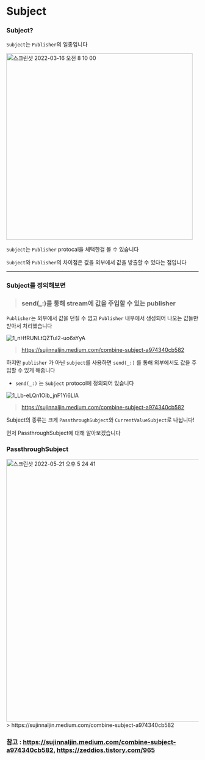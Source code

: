 # Subject

### Subject?

`Subject`는 `Publisher`의 일종입니다 

<img width="488" alt="스크린샷 2022-03-16 오전 8 10 00" src="https://user-images.githubusercontent.com/81547954/158487016-8ab71fc1-c70a-4430-8aa4-5ada69cfc2b8.png">

`Subject`는 `Publisher` protocal을 체택한걸 볼 수 있습니다

`Subject`와 `Publisher`의 차이점은 값을 외부에서 값을 방출할 수 있다는 점입니다

<hr>

### Subject를 정의해보면

> ### **send(\_:)를** 통해 **stream**에 값을 주입할 수 있는 **publisher**

`Publisher`는 외부에서 값을 던질 수 없고 `Publisher` 내부에서 생성되어 나오는 값들만 받아서 처리했습니다

![1_nHfRUNLtQZTuI2-uo6sYyA](https://user-images.githubusercontent.com/81547954/161383953-1f3029b0-dd4b-494e-ad33-3e7ccba5d76c.png)
> https://sujinnaljin.medium.com/combine-subject-a974340cb582

하지만 `publisher` 가 아닌 `subject`를 사용하면 `send(_:)` 를 통해 외부에서도 값을 주입할 수 있게 해줍니다

* `send(_:)` 는 `Subject` protocol에 정의되어 있습니다

![1_Lb-eLQn1Oib_jnF1Yi6LlA](https://user-images.githubusercontent.com/81547954/161384036-90a5765c-c4a5-4c64-9927-9729c75b0c9c.png)
> https://sujinnaljin.medium.com/combine-subject-a974340cb582

Subject의 종류는 크게 `PassthroughSubject`와 `CurrentValueSubject`로 나뉩니다!

먼저 PassthroughSubject에 대해 알아보겠습니다

### PassthroughSubject

<img width="687" alt="스크린샷 2022-05-21 오후 5 24 41" src="https://user-images.githubusercontent.com/81547954/169643005-d7f27948-ae98-4704-891e-1c51cc6a47c7.png">
> https://sujinnaljin.medium.com/combine-subject-a974340cb582

### 참고 : https://sujinnaljin.medium.com/combine-subject-a974340cb582, https://zeddios.tistory.com/965
